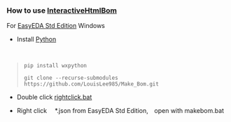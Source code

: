 ### How to use [InteractiveHtmlBom](https://github.com/openscopeproject/InteractiveHtmlBom/tree/432e702d068a538683c55abd345c5756456e376b)
For [EasyEDA Std Edition](https://easyeda.com/) Windows
<br>

* Install [Python](https://www.python.org/downloads)
<br>

> ```shell
> pip install wxpython
> ```
> ```shell
> git clone --recurse-submodules https://github.com/LouisLee985/Make_Bom.git
> ```

* Double click [rightclick.bat]()

* Right click&emsp; *.json from EasyEDA Std Edition,&emsp;open with makebom.bat
